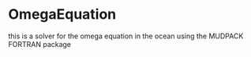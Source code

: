 # OmegaEquation
this is a solver for the omega equation in the ocean using the MUDPACK FORTRAN package
